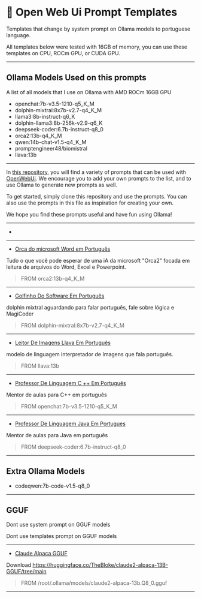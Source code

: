 <p align="center"><h1>🧠 Open Web Ui Prompt Templates</h1></p>
Templates that change by system prompt on Ollama models to portuguese language.

All templates below were tested with 16GB of memory, you can use these templates on CPU, ROCm GPU, or CUDA GPU.

---

## Ollama Models Used on this prompts
A list of all models that I use on Ollama with AMD ROCm 16GB GPU
- openchat:7b-v3.5-1210-q5_K_M
- dolphin-mixtral:8x7b-v2.7-q4_K_M
- llama3:8b-instruct-q6_K
- dolphin-llama3:8b-256k-v2.9-q6_K
- deepseek-coder:6.7b-instruct-q8_0
- orca2:13b-q4_K_M
- qwen:14b-chat-v1.5-q4_K_M
- promptengineer48/biomistral
- llava:13b

---

In [this repository](https://www.openwebui.com/m/hotnikq/), you will find a variety of prompts that can be used with [OpenWebUi](https://openwebui.com/). We encourage you to add your own prompts to the list, and to use Ollama to generate new prompts as well.

To get started, simply clone this repository and use the prompts. You can also use the prompts in this file as inspiration for creating your own.

We hope you find these prompts useful and have fun using Ollama!

---

-

>

---
- [Orca do microsoft Word em Português](https://openwebui.com/m/hotnikq/microsoft-orca-2-portugues:latest)

Tudo o que você pode esperar de uma iA da microsoft "Orca2" focada em leitura de arquivos do Word, Excel e Powerpoint.

> FROM orca2:13b-q4_K_M

---

- [Golfinho Do Software Em Português](https://openwebui.com/m/hotnikq/golfinho-do-software-em-portugu%C3%AAs:latest)

dolphin mixtral aguardando para falar português, fale sobre lógica e MagiCoder

> FROM dolphin-mixtral:8x7b-v2.7-q4_K_M

---

- [Leitor De Imagens Llava Em Português](https://openwebui.com/m/hotnikq/leitor-de-imagens-llava-em-portugues:latest)

modelo de linguagem interpretador de Imagens que fala português.

> FROM llava:13b

---

- [Professor De Linguagem C ++ Em Português](https://openwebui.com/m/hotnikq/professor-de-linguagem-c++:latest)

Mentor de aulas para C++ em português

> FROM openchat:7b-v3.5-1210-q5_K_M

---

- [Professor De Linguagem Java Em Portugues](https://openwebui.com/m/hotnikq/professor-de-linguagem-java-em-portugues:latest)

Mentor de aulas para Java em português

> FROM deepseek-coder:6.7b-instruct-q8_0

---

## Extra Ollama Models
- codeqwen:7b-code-v1.5-q8_0

---

## GGUF
Dont use system prompt on GGUF models

Dont use templates prompt on GGUF models

---

- [Claude Alpaca GGUF](https://openwebui.com/m/hotnikq/claudio-pacas-english:latest)

Download https://huggingface.co/TheBloke/claude2-alpaca-13B-GGUF/tree/main

> FROM /root/.ollama/models/claude2-alpaca-13b.Q8_0.gguf

---


